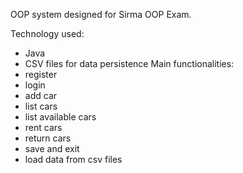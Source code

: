OOP system designed for Sirma OOP Exam.

Technology used: 
- Java
- CSV files for data persistence
Main functionalities: 
- register
- login
- add car
- list cars
- list available cars
- rent cars
- return cars
- save and exit
- load data from csv files
